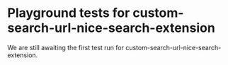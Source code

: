 # Playground tests for custom-search-url-nice-search-extension
We are still awaiting the first test run for custom-search-url-nice-search-extension.
